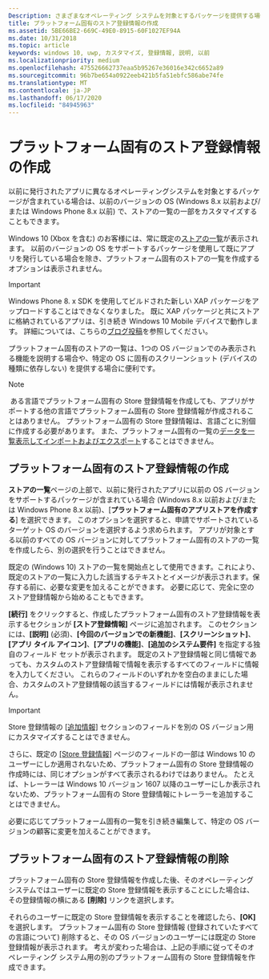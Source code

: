 ```yaml
---
Description: さまざまなオペレーティング システムを対象とするパッケージを提供する場合、対象のオペレーティング システムごとにストア登録情報の一部をカスタマイズするオプションがあります。
title: プラットフォーム固有のストア登録情報の作成
ms.assetid: 5BE66BE2-669C-49E0-8915-60F1027EF94A
ms.date: 10/31/2018
ms.topic: article
keywords: windows 10, uwp, カスタマイズ, 登録情報, 説明, 以前
ms.localizationpriority: medium
ms.openlocfilehash: 475526662737eaa5b95267e36016e342c6652a89
ms.sourcegitcommit: 96b7be654a0922eeb421b5fa51ebfc586abe74fe
ms.translationtype: MT
ms.contentlocale: ja-JP
ms.lasthandoff: 06/17/2020
ms.locfileid: "84945963"
---
```

# <a name="create-platform-specific-store-listings"></a>プラットフォーム固有のストア登録情報の作成


以前に発行されたアプリに異なるオペレーティングシステムを対象とするパッケージが含まれている場合は、以前のバージョンの OS (Windows 8.x 以前および/または Windows Phone 8.x 以前) で、ストアの一覧の一部をカスタマイズすることもできます。 

Windows 10 (Xbox を含む) のお客様には、常に既定の[ストアの一覧](create-app-store-listings.md)が表示されます。 以前のバージョンの OS をサポートするパッケージを使用して既にアプリを発行している場合を除き、プラットフォーム固有のストアの一覧を作成するオプションは表示されません。 

> [!IMPORTANT]
> Windows Phone 8. x SDK を使用してビルドされた新しい XAP パッケージをアップロードすることはできなくなりました。 既に XAP パッケージと共にストアに格納されているアプリは、引き続き Windows 10 Mobile デバイスで動作します。 詳細については、こちらの[ブログ投稿](https://blogs.windows.com/windowsdeveloper/2018/08/20/important-dates-regarding-apps-with-windows-phone-8-x-and-earlier-and-windows-8-8-1-packages-submitted-to-microsoft-store)を参照してください。

プラットフォーム固有のストアの一覧は、1つの OS バージョンでのみ表示される機能を説明する場合や、特定の OS に固有のスクリーンショット (デバイスの種類に依存しない) を提供する場合に便利です。

> [!NOTE]
> ある言語でプラットフォーム固有の Store 登録情報を作成しても、アプリがサポートする他の言語でプラットフォーム固有の Store 登録情報が作成されることはありません。 プラットフォーム固有の Store 登録情報は、言語ごとに別個に作成する必要があります。 また、プラットフォーム固有の一覧の[データを一覧表示してインポートおよびエクスポート](import-and-export-store-listings.md)することはできません。


## <a name="creating-a-platform-specific-store-listing"></a>プラットフォーム固有のストア登録情報の作成

**ストアの一覧**ページの上部で、以前に発行されたアプリに以前の OS バージョンをサポートするパッケージが含まれている場合 (Windows 8.x 以前および/または Windows Phone 8.x 以前)、[**プラットフォーム固有のアプリストアを作成する**] を選択できます。 このオプションを選択すると、申請でサポートされているターゲット OS のバージョンを選択するよう求められます。 アプリが対象とする以前のすべての OS バージョンに対してプラットフォーム固有のストアの一覧を作成したら、別の選択を行うことはできません。

既定の (Windows 10) ストアの一覧を開始点として使用できます。これにより、既定のストアの一覧に入力した該当するテキストとイメージが表示されます。保存する前に、必要な変更を加えることができます。 必要に応じて、完全に空のストア登録情報から始めることもできます。

**[続行]** をクリックすると、作成したプラットフォーム固有のストア登録情報を表示するセクションが **[ストア登録情報]** ページに追加されます。 このセクションには、**[説明]** (必須)、**[今回のバージョンでの新機能]**、**[スクリーンショット]**、**[アプリ タイル アイコン]**、**[アプリの機能]**、**[追加のシステム要件]** を指定する独自のフィールド セットが表示されます。 既定のストア登録情報と同じ情報であっても、カスタムのストア登録情報で情報を表示するすべてのフィールドに情報を入力してください。 これらのフィールドのいずれかを空白のままにした場合、カスタムのストア登録情報の該当するフィールドには情報が表示されません。

> [!IMPORTANT]
> Store 登録情報の [[追加情報]](create-app-store-listings.md#additional-information) セクションのフィールドを別の OS バージョン用にカスタマイズすることはできません。
> 
> さらに、既定の [[Store 登録情報]](create-app-store-listings.md) ページのフィールドの一部は Windows 10 のユーザーにしか適用されないため、プラットフォーム固有の Store 登録情報の作成時には、同じオプションがすべて表示されるわけではありません。 たとえば、トレーラーは Windows 10 バージョン 1607 以降のユーザーにしか表示されないため、プラットフォーム固有の Store 登録情報にトレーラーを追加することはできません。 

必要に応じてプラットフォーム固有の一覧を引き続き編集して、特定の OS バージョンの顧客に変更を加えることができます。


## <a name="removing-a-platform-specific-store-listing"></a>プラットフォーム固有のストア登録情報の削除

プラットフォーム固有の Store 登録情報を作成した後、そのオペレーティング システムではユーザーに既定の Store 登録情報を表示することにした場合は、その登録情報の横にある **[削除]** リンクを選択します。

それらのユーザーに既定の Store 登録情報を表示することを確認したら、**[OK]** を選択します。 プラットフォーム固有の Store 登録情報 (登録されていたすべての言語について) 削除すると、その OS バージョンのユーザーには既定の Store 登録情報が表示されます。 考えが変わった場合は、上記の手順に従ってそのオペレーティング システム用の別のプラットフォーム固有の Store 登録情報を作成できます。
 

 




